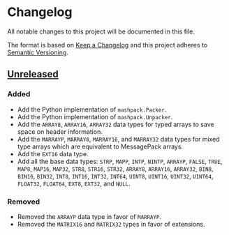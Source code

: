 # Changelog
All notable changes to this project will be documented in this file.

The format is based on [Keep a Changelog](http://keepachangelog.com/en/1.0.0/)
and this project adheres to [Semantic Versioning](http://semver.org/spec/v2.0.0.html).

## [Unreleased]
### Added

- Add the Python implementation of `mashpack.Packer`.
- Add the Python implementation of `mashpack.Unpacker`.
- Add the `ARRAY8`, `ARRAY16`, `ARRAY32` data types for typed arrays to save
  space on header information.
- Add the `MARRAYP`, `MARRAY8`, `MARRAY16`, and `MARRAY32` data types for
  mixed type arrays which are equivalent to MessagePack arrays.
- Add the `EXT16` data type.
- Add all the base data types: `STRP`, `MAPP`, `INTP`, `NINTP`, `ARRAYP`,
  `FALSE`, `TRUE`, `MAP8`, `MAP16`, `MAP32`, `STR8`, `STR16`, `STR32`,
  `ARRAY8`, `ARRAY16`, `ARRAY32`, `BIN8`, `BIN16`, `BIN32`, `INT8`, `INT16`,
  `INT32`, `INT64`, `UINT8`, `UINT16`, `UINT32`, `UINT64`, `FLOAT32`,
  `FLOAT64`, `EXT8`, `EXT32`, and `NULL`.

### Removed
- Removed the `ARRAYP` data type in favor of `MARRAYP`.
- Removed the `MATRIX16` and `MATRIX32` types in favor of extensions.

[Unreleased]: https://github.com/SethMichaelLarson/mashpack/compare/e094d8eef3c29acfd0201141703a22de52af2ba0...HEAD
